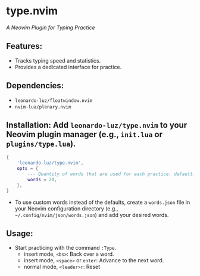 # type.nvim

*A Neovim Plugin for Typing Practice*

## **Features:**

* Tracks typing speed and statistics.
* Provides a dedicated interface for practice.

## **Dependencies:**

* `leonardo-luz/floatwindow.nvim`
* `nvim-lua/plenary.nvim`

## **Installation:**  Add `leonardo-luz/type.nvim` to your Neovim plugin manager (e.g., `init.lua` or `plugins/type.lua`).

```lua
{ 
    'leonardo-luz/type.nvim',
    opts = {
        --- Quantity of words that are used for each practice. default: 20
        words = 20,
    },
}
```

* To use custom words instead of the defaults, create a `words.json` file in your Neovim configuration directory (e.g., `~/.config/nvim/json/words.json`) and add your desired words.

## **Usage:**

* Start practicing with the command `:Type`.
    * insert mode, `<bs>`: Back over a word.
    * insert mode, `<space>` or `enter`: Advance to the next word.
    * normal mode, `<leader>r`: Reset
